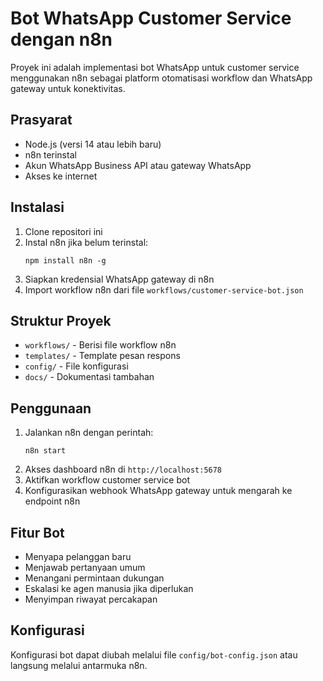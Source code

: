 # Bot WhatsApp Customer Service dengan n8n

Proyek ini adalah implementasi bot WhatsApp untuk customer service menggunakan n8n sebagai platform otomatisasi workflow dan WhatsApp gateway untuk konektivitas.

## Prasyarat

- Node.js (versi 14 atau lebih baru)
- n8n terinstal
- Akun WhatsApp Business API atau gateway WhatsApp
- Akses ke internet

## Instalasi

1. Clone repositori ini
2. Instal n8n jika belum terinstal:
   ```
   npm install n8n -g
   ```
3. Siapkan kredensial WhatsApp gateway di n8n
4. Import workflow n8n dari file `workflows/customer-service-bot.json`

## Struktur Proyek

- `workflows/` - Berisi file workflow n8n
- `templates/` - Template pesan respons
- `config/` - File konfigurasi
- `docs/` - Dokumentasi tambahan

## Penggunaan

1. Jalankan n8n dengan perintah:
   ```
   n8n start
   ```
2. Akses dashboard n8n di `http://localhost:5678`
3. Aktifkan workflow customer service bot
4. Konfigurasikan webhook WhatsApp gateway untuk mengarah ke endpoint n8n

## Fitur Bot

- Menyapa pelanggan baru
- Menjawab pertanyaan umum
- Menangani permintaan dukungan
- Eskalasi ke agen manusia jika diperlukan
- Menyimpan riwayat percakapan

## Konfigurasi

Konfigurasi bot dapat diubah melalui file `config/bot-config.json` atau langsung melalui antarmuka n8n. 